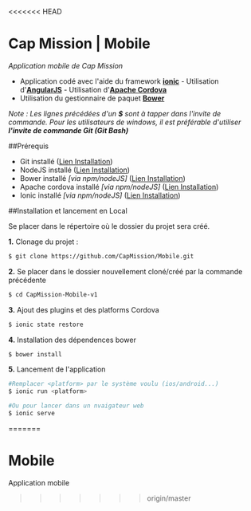 <<<<<<< HEAD
# Cap Mission | Mobile 

_Application mobile de Cap Mission_

- Application codé avec l'aide du framework **[ionic](http://ionicframework.com)**
      - Utilisation d'**[AngularJS](http://angularjs.org)**
      - Utilisation d'**[Apache Cordova](http://cordova.apache.org)**
- Utilisation du gestionnaire de paquet **[Bower](http://bower.io/)**

_Note : Les lignes précédées d'un **$** sont à tapper dans l'invite de commande. Pour les utilisateurs de windows, il est préférable d'utiliser **l'invite de commande Git (Git Bash)**_

##Prérequis 

- Git installé ([Lien Installation](https://git-scm.com))
- NodeJS installé ([Lien Installation](https://nodejs.org))
- Bower installé _[via npm/nodeJS]_ ([Lien Installation](http://bower.io/#install-bower))
- Apache cordova installé _[via npm/nodeJS]_ ([Lien Installation](http://cordova.apache.org/#getstarted))
- Ionic installé _[via npm/nodeJS]_ ([Lien Installation](http://ionicframework.com/getting-started))


##Installation et lancement en Local

Se placer dans le répertoire où le dossier du projet sera créé.

**1.** Clonage du projet :

```bash
$ git clone https://github.com/CapMission/Mobile.git
```

**2.** Se placer dans le dossier nouvellement cloné/créé par la commande précédente

```bash
$ cd CapMission-Mobile-v1
```

**3.** Ajout des plugins et des platforms Cordova

```bash
$ ionic state restore
```

**4.** Installation des dépendences bower

```bash
$ bower install
```


**5.** Lancement de l'application

```bash
#Remplacer <platform> par le système voulu (ios/android...)
$ ionic run <platform>

#Ou pour lancer dans un nvaigateur web
$ ionic serve
```
=======
# Mobile
Application mobile
>>>>>>> origin/master
